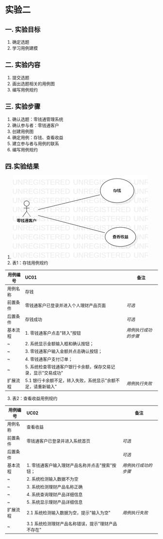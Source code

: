 # 实验二

## 一. 实验目标
1. 确定选题
2. 学习用例建模

## 二. 实验内容
1. 提交选题
2. 画出选题相关的用例图
3. 编写用例规约

## 三. 实验步骤
1. 确认选题：零钱通管理系统
2. 确认参与者：零钱通客户
3. 创建用例图
4. 确定用例：存钱、查看收益
5. 建立参与者与用例的联系
6. 编写用例规约


## 四.实验结果
1.  ![实验2用例图](./lab2.png)
2.  表1：存钱用例规约

用例编号  | UC01 | 备注  
-|:-|-  
用例名称  | 存钱  |   
前置条件  |  零钱通客户已登录并进入个人理财产品页面    | *可选*   
后置条件  | 存钱成功    | *可选*   
基本流程  | 1. 零钱通客户点击"转入"按钮  |*用例执行成功的步骤*    
~| 2. 系统显示金额输入框和确认按钮；  |   
~| 3. 零钱通客户输入金额并点击确认按钮；  |
~| 4. 零钱通客户支付订单；  |
~| 5. 系统检查零钱通客户银行卡余额，保存交易记录，显示"交易成功"  |     
扩展流程  | 5.1 银行卡余额不足，转入失败，系统显示"余额不足，请重新输入"  |*用例执行失败*    


3. 表2：查看收益用例规约

用例编号  | UC02 | 备注  
-|:-|-  
用例名称  | 查看收益  |   
前置条件  | 零钱通客户已登录并进入系统首页   | *可选*   
后置条件  |      | *可选*   
基本流程  | 1. 零钱通客户输入理财产品名称并点击"搜索"按钮；  |*用例执行成功的步骤*    
~| 2.  系统检测输入数据不为空  |   
~| 3.  系统检测理财产品名称正确  |    
~| 4.  系统查询理财产品详细信息  |  
~| 5. 系统显示理财产品详细信息  |  
扩展流程  |  2.1  系统检测输入数据为空，提示"输入为空"    |*用例执行失败* 
~| 3.1  系统检测理财产品名称错误，提示"理财产品不存在"  | 
